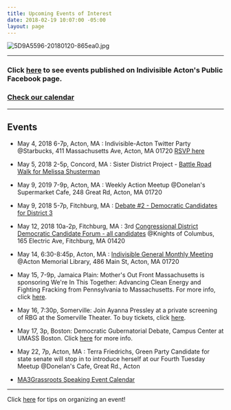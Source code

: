 ```yaml
---
title: Upcoming Events of Interest
date: 2018-02-19 10:07:00 -05:00
layout: page
---
```


![5D9A5596-20180120-865ea0.jpg](/uploads/5D9A5596-20180120-865ea0.jpg)

---

### Click [here](https://www.facebook.com/pg/IndivisibleActon/events/?ref=page_internal) to see events published on Indivisible Acton's Public Facebook page.

### [Check our calendar](http://www.indivisibleacton.org/calendar.html)

---

## Events

* May 4, 2018 6-7p, Acton, MA : Indivisible-Acton Twitter Party @Starbucks, 411 Massachusetts Ave, Acton, MA 01720 [RSVP here](https://actionnetwork.org/events/indivisible-actons-twitter-party?source=direct_link&)


* May 5, 2018 2-5p, Concord, MA : Sister District Project - [Battle Road Walk for Melissa Shusterman](http://sisterdistrictma.com/event/battle-road-walk-for-melissa-shusterman-2018-05-05/)


* May 9, 2019 7-9p, Acton, MA : Weekly Action Meetup @Donelan's Supermarket Cafe, 248 Great Rd, Acton, MA 01720


* May 9, 2018 5-7p, Fitchburg, MA : [Debate #2 - Democratic Candidates for District 3](http://www.lowellsun.com/todaysheadlines/ci_31773152/3rd-district-dem-hopefuls-join-sun-debates#ixzz5BfgCXSc2)


* May 12, 2018 10a-2p, Fitchburg, MA : 3rd [Congressional District Democratic Candidate Forum - all candidates](https://www.facebook.com/events/1905246742833106/) @Knights of Columbus, 165 Electric Ave, Fitchburg, MA 01420


* May 14, 6:30-8:45p, Acton, MA : [Indivisible General Monthly Meeting](https://www.facebook.com/events/2083646571921060/) @Acton Memorial Library,  486 Main St, Acton, MA 01720


* May 15, 7-9p, Jamaica Plain: Mother's Out Front Massachusetts is sponsoring We're In This Together: Advancing Clean Energy and Fighting Fracking from Pennsylvania to Massachusetts. For more info, click [here](https://ma.mothersoutfront.org/we_are_in_this_together_jp).


* May 16, 7:30p, Somerville: Join Ayanna Pressley at a private screening of RBG at the Somerville Theater. To buy tickets, click [here](https://secure.actblue.com/donate/rbgmovie18?link_id=32&can_id=9a7cc198611ac2a74f284fdda8e14f7e&source=email-2018-05-15-indivisible-acton-weekly-newsletter&email_referrer=email_351699&email_subject=2018-05-15-indivisible-acton-weekly-newsletter).


* May 17, 3p, Boston: Democratic Gubernatorial Debate, Campus Center at UMASS Boston. Click [here](https://www.facebook.com/events/290031621533653/) for more info.



* May 22, 7p, Acton, MA : Terra Friedrichs, Green Party Candidate for state senate will stop in to introduce herself at our Fourth Tuesday Meetup  @Donelan's Cafe, Great Rd., Acton


* [MA3Grassroots Speaking Event Calendar](https://www.ma3grassroots.com/event-calendar)

---

Click [here](http://www.indivisibleacton.org/events/organize-an-event.html) for tips on organizing an event!